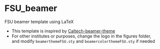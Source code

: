 # FSU_beamer
FSU beamer template using LaTeX

- This template is inspired by [Caltech-beamer-theme](https://github.com/jsh9/Caltech-beamer-theme)
- For other institutes or purposes, change the logo in the figures folder, and modify `beamerthemeFSU.sty` and `beamercolorthemeFSU.sty` if needed
